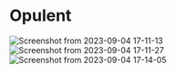 # Opulent

![Screenshot from 2023-09-04 17-11-13](https://github.com/Abdelmuttalib/Opulent/assets/54845047/0df1f997-6b22-4ada-a39d-fac64e70ece9)
![Screenshot from 2023-09-04 17-11-27](https://github.com/Abdelmuttalib/Opulent/assets/54845047/997ad2f7-5f1f-449e-92ab-f73660530a41)
![Screenshot from 2023-09-04 17-14-05](https://github.com/Abdelmuttalib/Opulent/assets/54845047/e396c134-acc5-4415-8553-f893c5756ae6)

